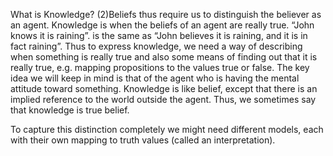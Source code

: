 What is Knowledge? (2)Beliefs thus require us to distinguish the believer as an agent.
Knowledge  is when the beliefs of an agent are really true.
“John knows it is raining”.  is the same as
  “John believes it is raining, and it is in fact raining”.
Thus to express knowledge, we  need a way of describing when something is really true and also some means of finding out that it is really true, e.g.  mapping propositions to the values true or false.
The key idea we will keep in mind is that of the agent who is having the mental attitude toward something.
Knowledge is like belief, except that there is an implied reference to the world outside the agent.
Thus, we sometimes say that knowledge is true belief.

To capture this distinction completely we might need different models, each with their own mapping to truth values (called an interpretation).